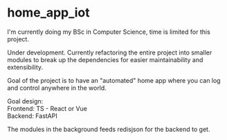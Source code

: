 # home_app_iot

I'm currently doing my BSc in Computer Science, time is limited for this project.

Under development. Currently refactoring the entire project into smaller modules to break up the dependencies for easier maintainability and extensibility.

Goal of the project is to have an "automated" home app where you can log and control anywhere in the world. 

Goal design:\
Frontend: TS - React or Vue\
Backend: FastAPI

The modules in the background feeds redisjson for the backend to get. 
